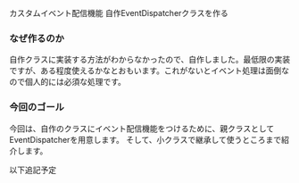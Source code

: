 カスタムイベント配信機能 自作EventDispatcherクラスを作る

### なぜ作るのか
自作クラスに実装する方法がわからなかったので、自作しました。最低限の実装ですが、ある程度使えるかなとおもいます。これがないとイベント処理は面倒なので個人的には必須な処理です。

### 今回のゴール
今回は、自作のクラスにイベント配信機能をつけるために、親クラスとしてEventDispatcherを用意します。
そして、小クラスで継承して使うところまで紹介します。

以下追記予定
